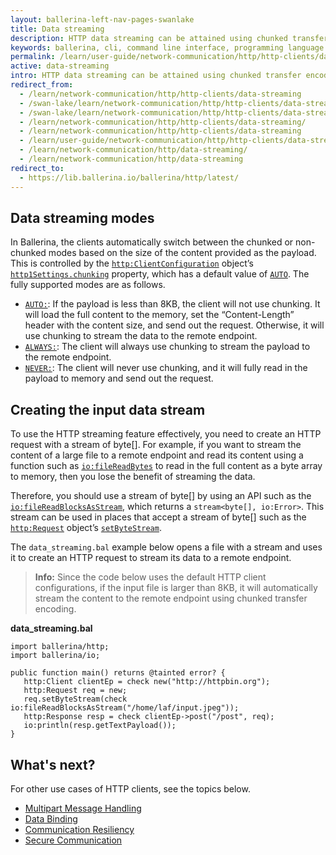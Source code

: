 ```yaml
---
layout: ballerina-left-nav-pages-swanlake
title: Data streaming
description: HTTP data streaming can be attained using chunked transfer encoding.
keywords: ballerina, cli, command line interface, programming language
permalink: /learn/user-guide/network-communication/http/http-clients/data-streaming/
active: data-streaming
intro: HTTP data streaming can be attained using chunked transfer encoding.  
redirect_from:
  - /learn/network-communication/http/http-clients/data-streaming
  - /swan-lake/learn/network-communication/http/http-clients/data-streaming/
  - /swan-lake/learn/network-communication/http/http-clients/data-streaming
  - /learn/network-communication/http/http-clients/data-streaming/
  - /learn/network-communication/http/http-clients/data-streaming
  - /learn/user-guide/network-communication/http/http-clients/data-streaming
  - /learn/network-communication/http/data-streaming/
  - /learn/network-communication/http/data-streaming
redirect_to:
  - https://lib.ballerina.io/ballerina/http/latest/
---
```


## Data streaming modes

In Ballerina, the clients automatically switch between the chunked or non-chunked modes based on the size of the content provided as the payload. This is controlled by the [`http:ClientConfiguration`](https://docs.central.ballerina.io/ballerina/http/latest/clients/Client) object’s [`http1Settings.chunking`](https://docs.central.ballerina.io/ballerina/http/latest/records/ClientHttp1Settings) property, which has a default value of [`AUTO`](https://docs.central.ballerina.io/ballerina/http/latest/constants#CHUNKING_AUTO). The fully supported modes are as follows.

- [`AUTO:`](https://docs.central.ballerina.io/ballerina/http/latest/constants#CHUNKING_AUTO): If the payload is less than 8KB, the client will not use chunking. It will load the full content to the memory, set the “Content-Length” header with the content size, and send out the request. Otherwise, it will use chunking to stream the data to the remote endpoint. 
- [`ALWAYS:`](https://docs.central.ballerina.io/ballerina/http/latest/constants#CHUNKING_ALWAYS): The client will always use chunking to stream the payload to the remote endpoint. 
- [`NEVER:`](https://docs.central.ballerina.io/ballerina/http/latest/constants#CHUNKING_NEVER): The client will never use chunking, and it will fully read in the payload to memory and send out the request. 

## Creating the input data stream

To use the HTTP streaming feature effectively, you need to create an HTTP request with a stream of byte[]. For example, if you want to stream the content of a large file to a remote endpoint and read its content using a function such as [`io:fileReadBytes`](https://docs.central.ballerina.io/ballerina/io/latest/functions#fileReadBytes) to read in the full content as a byte array to memory, then you lose the benefit of streaming the data. 

Therefore, you should use a stream of byte[] by using an API such as the [`io:fileReadBlocksAsStream`](https://docs.central.ballerina.io/ballerina/io/latest/functions#fileReadBlocksAsStream), which returns a `stream<byte[], io:Error>`. This stream can be used in places that accept a stream of byte[] such as the [`http:Request`](https://docs.central.ballerina.io/ballerina/http/latest/classes/Request) object’s [`setByteStream`](https://docs.central.ballerina.io/ballerina/http/latest/classes/Request#setByteStream). 

The `data_streaming.bal` example below opens a file with a stream and uses it to create an HTTP request to stream its data to a remote endpoint.

>**Info:** Since the code below uses the default HTTP client configurations, if the input file is larger than 8KB, it will automatically stream the content to the remote endpoint using chunked transfer encoding. 

**data_streaming.bal**

```ballerina
import ballerina/http;
import ballerina/io;
 
public function main() returns @tainted error? {
   http:Client clientEp = check new("http://httpbin.org");
   http:Request req = new;
   req.setByteStream(check io:fileReadBlocksAsStream("/home/laf/input.jpeg"));
   http:Response resp = check clientEp->post("/post", req);
   io:println(resp.getTextPayload());
}
```

## What's next?

For other use cases of HTTP clients, see the topics below.
- [Multipart Message Handling](/learn/network-communication/http/multipart-message-handling)
- [Data Binding](/learn/network-communication/http/data-binding)
- [Communication Resiliency](/learn/network-communication/http/communication-resiliency)
- [Secure Communication](/learn/network-communication/http/secure-communication)

<style> #tree-expand-all, #tree-collapse-all, .cTocElements {display:none;} .cGitButtonContainer {padding-left: 40px;} </style>
